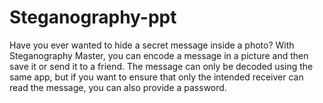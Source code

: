 # Steganography-ppt
Have you ever wanted to hide a secret message inside a photo? With Steganography Master, you can encode a message in a picture and then save it or send it to a friend. The message can only be decoded using the same app, but if you want to ensure that only the intended receiver can read the message, you can also provide a password.
